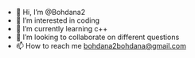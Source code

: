 - 👋 Hi, I’m @Bohdana2
- 👀 I’m interested in coding
- 🌱 I’m currently learning c++
- 💞️ I’m looking to collaborate on different questions
- 📫 How to reach me bohdana2bohdana@gmail.com

<!---
Bohdana2/Bohdana2 is a ✨ special ✨ repository because its `README.md` (this file) appears on your GitHub profile.
You can click the Preview link to take a look at your changes.
--->
